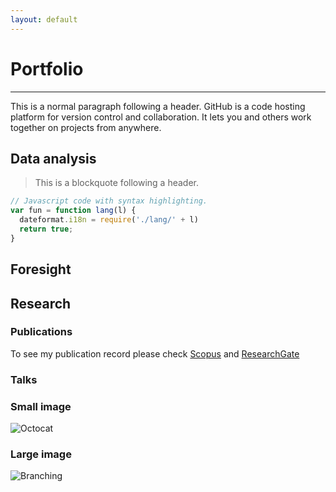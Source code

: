 ```yaml
---
layout: default
---
```


# Portfolio
* * *

This is a normal paragraph following a header. GitHub is a code hosting platform for version control and collaboration. It lets you and others work together on projects from anywhere.

## Data analysis

> This is a blockquote following a header.

```js
// Javascript code with syntax highlighting.
var fun = function lang(l) {
  dateformat.i18n = require('./lang/' + l)
  return true;
}
```

## Foresight

## Research

### Publications

To see my publication record please check [Scopus](https://www.scopus.com/authid/detail.uri?authorId=35327912500) and [ResearchGate](https://www.researchgate.net/profile/Oleg-Rofman)

### Talks

### Small image

![Octocat](https://github.githubassets.com/images/icons/emoji/octocat.png)

### Large image

![Branching](https://guides.github.com/activities/hello-world/branching.png)
